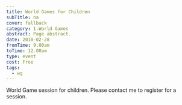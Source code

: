 ```yaml
---
title: World Games for Children
subTitle: na
cover: fallback
category: 1.World Games
abstract: Page abstract.
date: 2018-02-28
fromTime: 9.00am
toTime: 12.00am
type: event
cost: Free
tags:
  - wg
---
```


World Game session for children. Please contact me to register for a session.

